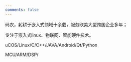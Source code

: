 ```yaml
---
comments: false
---
```



码农，躬耕于嵌入式领域十余载，服务欧美大型跨国企业多年；

专注于嵌入式linux、物联网、智能硬件技术。

uCOS/Linux/C/C++/JAVA/Android/Qt/Python

MCU/ARM/DSP/














